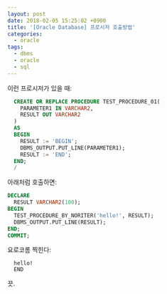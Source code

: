 ```yaml
---
layout: post
date: 2018-02-05 15:25:02 +0900
title: '[Oracle Database] 프로시저 호출방법'
categories:
  - oracle
tags:
  - dbms
  - oracle
  - sql
---
```


이런 프로시저가 있을 때:

```sql
  CREATE OR REPLACE PROCEDURE TEST_PROCEDURE_01(
    PARAMETER1 IN VARCHAR2,
    RESULT OUT VARCHAR2
  )
  AS
  BEGIN
    RESULT := 'BEGIN';
    DBMS_OUTPUT.PUT_LINE(PARAMETER1);
    RESULT := 'END';
  END;
  /
```

아래처럼 호출하면:

```sql
DECLARE
  RESULT VARCHAR2(100);
BEGIN
  TEST_PROCEDURE_BY_NORITER('hello!', RESULT);
  DBMS_OUTPUT.PUT_LINE(RESULT);
END;
COMMIT;
```

요로코롬 찍힌다:

```
  hello!
  END
```

끗.
